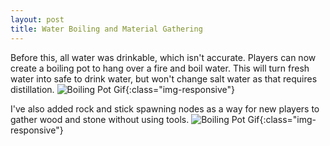 ```yaml
---
layout: post
title: Water Boiling and Material Gathering
---
```

Before this, all water was drinkable, which isn't accurate. Players can now create a boiling pot to hang over a fire and boil water. This will turn fresh water into safe to drink water, but won't change salt water as that requires distillation. 
![Boiling Pot Gif](https://raw.githubusercontent.com/broussardboi/broussardboi.github.io/master/images/boilingpot.gif){:class="img-responsive"}

I've also added rock and stick spawning nodes as a way for new players to gather wood and stone without using tools. 
![Boiling Pot Gif](https://raw.githubusercontent.com/broussardboi/broussardboi.github.io/master/images/stick.gif){:class="img-responsive"}
